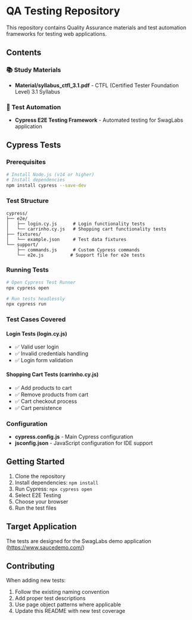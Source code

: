 # QA Testing Repository

This repository contains Quality Assurance materials and test automation frameworks for testing web applications.

## Contents

### 📚 Study Materials
- **Material/syllabus_ctfl_3.1.pdf** - CTFL (Certified Tester Foundation Level) 3.1 Syllabus

### 🔧 Test Automation
- **Cypress E2E Testing Framework** - Automated testing for SwagLabs application

## Cypress Tests

### Prerequisites
```bash
# Install Node.js (v14 or higher)
# Install dependencies
npm install cypress --save-dev
```

### Test Structure
```
cypress/
├── e2e/
│   ├── login.cy.js      # Login functionality tests
│   └── carrinho.cy.js   # Shopping cart functionality tests
├── fixtures/
│   └── example.json     # Test data fixtures
└── support/
    ├── commands.js      # Custom Cypress commands
    └── e2e.js          # Support file for e2e tests
```

### Running Tests
```bash
# Open Cypress Test Runner
npx cypress open

# Run tests headlessly
npx cypress run
```

### Test Cases Covered

#### Login Tests (login.cy.js)
- ✅ Valid user login
- ✅ Invalid credentials handling
- ✅ Login form validation

#### Shopping Cart Tests (carrinho.cy.js)
- ✅ Add products to cart
- ✅ Remove products from cart
- ✅ Cart checkout process
- ✅ Cart persistence

### Configuration
- **cypress.config.js** - Main Cypress configuration
- **jsconfig.json** - JavaScript configuration for IDE support

## Getting Started

1. Clone the repository
2. Install dependencies: `npm install`
3. Run Cypress: `npx cypress open`
4. Select E2E Testing
5. Choose your browser
6. Run the test files

## Target Application
The tests are designed for the SwagLabs demo application (https://www.saucedemo.com/)

## Contributing
When adding new tests:
1. Follow the existing naming convention
2. Add proper test descriptions
3. Use page object patterns where applicable
4. Update this README with new test coverage
